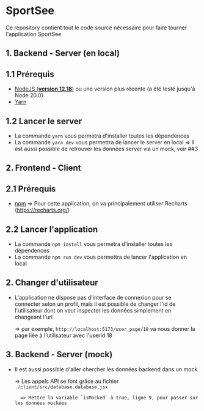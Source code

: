 # SportSee

Ce repository contient tout le code source nécessaire pour faire tourner l'application SportSee

## 1. Backend - Server (en local)

## 1.1 Prérequis

- [NodeJS (**version 12.18**)](https://nodejs.org/en/) ou une version plus récente (a été testé jusqu'à Node 20.0)
- [Yarn](https://yarnpkg.com/)

## 1.2 Lancer le server

- La commande `yarn` vous permetra d'installer toutes les dépendences
- La commande `yarn dev` vous permettra de lancer le server en local
  => Il est aussi possible de retrouver les données server via un mock, voir ##3

## 2. Frontend - Client

## 2.1 Prérequis

- [npm](https://www.npmjs.com/)
  => Pour cette application, on va principalement utiliser Recharts (https://recharts.org/)

## 2.2 Lancer l'application

- La commande `npm install` vous permetra d'installer toutes les dépendences
- La commande `npm run dev` vous permettra de lancer l'application en local

## 2. Changer d'utilisateur

- L'application ne dispose pas d'interface de connexion pour se connecter selon un profil, mais il est possible de changer l'id de l'utilisateur dont on veut inspecter les données simplement en changeant l'url

  => par exemple, `http://localhost:5173/user_page/18` va nous donner la page liée à l'utilisateur avec l'userId 18

## 3. Backend - Server (mock)

- Il est aussi possible d'aller chercher les données backend dans un mock

  => Les appels API se font grâce au fichier `./client/src/database.database.jsx`

        => Mettre la variable `isMocked` à true, ligne 9, pour passer sur les données mockées
